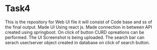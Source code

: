 # Task4
This is the repository for Web UI file it will consist of Code base and ss of the final output. 
Made UI Using react js.
Made connection in between API created using springboot. 
On click of button CURD opreations can be performed. 
The UI Screenshot is being uploaded. 
The search bar can serach user/server object created in database on click of search button. 
